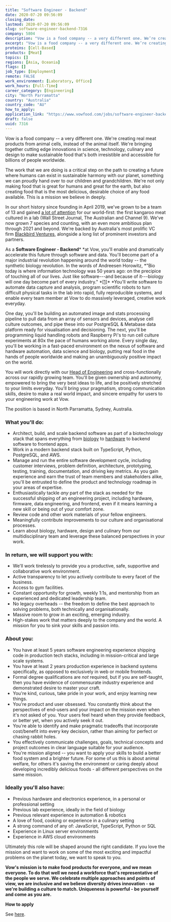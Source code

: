 ```yaml
---
title: "Software Engineer - Backend"
date: 2020-07-20 09:56:09
closing_date: 
lastmod: 2020-07-20 09:56:09
slug: software-engineer-backend-7316
company: 5804
description: "Vow is a food company -- a very different one. We’re creating real meat products from animal cells, instead of the animal itself. We’re bringing together cutting edge innovations in science, technology, culinary and design to make sustainable food that’s both irresistible and accessible for billions of people worldwide."
excerpt: "Vow is a food company -- a very different one. We’re creating real meat products from animal cells, instead of the animal itself. We’re bringing together cutting edge innovations in science, technology, culinary and design to make sustainable food that’s both irresistible and accessible for billions of people worldwide."
proteins: [Cell-Based]
products: [Meat]
topics: []
regions: [Asia, Oceania]
flags: []
job_type: [Employment]
remote: FALSE
work_environment: [Laboratory, Office]
work_hours: [Full-Time]
career_category: [Engineering]
city: "North Parramatta"
country: "Australia"
country_code: "AU"
how_to_apply: 
application_link: "https://www.vowfood.com/jobs/software-engineer-backend"
draft: false
uuid: 7316
---
```

Vow is a food company \-- a very different one. We're creating real meat
products from animal cells, instead of the animal itself. We're bringing
together cutting edge innovations in science, technology, culinary and
design to make sustainable food that's both irresistible and accessible
for billions of people worldwide.

The work that we are doing is a critical step on the path to creating a
future where humans can exist in sustainable harmony with our planet,
something we can proudly hand over to our children and grandchildren.
We're not only making food that is great for humans and great for the
earth, but also creating food that is the most delicious, desirable
choice of any food available. This is a mission we believe in deeply.

In our short history since founding in April 2019, we've grown to be a
team of 13 and gained [a lot of
attention](https://www.vowfood.com/press) for our world-first: the first
kangaroo meat cultured in a lab (Wall Street Journal, The Australian and
Channel 9). We've now grown 7 species and counting, with an even more
ambitious plan through 2021 and beyond. We're backed by Australia's most
prolific VC firm [Blackbird Ventures](https://blackbird.vc/portfolio/),
alongside a long list of prominent investors and partners.

As a **Software Engineer - Backend*** *at Vow, you\'ll enable and
dramatically accelerate this future through software and data. You'll
become part of a major industrial revolution happening around the world
today \-- the synthetic biology revolution. In the words of Andreesen
Horowitz, *"Bio today is where information technology was 50 years ago:
on the precipice of touching all of our lives. Just like software---and
because of it---biology will one day become part of every
industry." *[\[1\]](https://a16z.com/2019/10/28/biology-eating-world-a16z-manifesto/#:~:text=Bio%20today%20is%20where%20information,become%20part%20of%20every%20industry.&text=We%20are%20living%20in%20the,biology%20is%20eating%20the%20world.)* *You'll
write software to automate data capture and analysis, program scientific
robots to turn difficult physical tasks in the lab into rapid, fully
reproducible systems, and enable every team member at Vow to do
massively leveraged, creative work everyday.

One day, you'll be building an automated image and stats processing
pipeline to pull data from an array of sensors and devices, analyse cell
culture outcomes, and pipe these into our PostgreSQL & Metabase data
platform ready for visualisation and decisioning. The next, you'll be
programming liquid handling robots and Raspberry Pi's to run cell
culture experiments at 80x the pace of humans working alone. Every
single day, you\'ll be working in a fast-paced environment on the nexus
of software and hardware automation, data science and biology, putting
real food in the hands of people worldwide and making an unambiguously
positive impact on the world. 

You will work directly with our [Head of
Engineering](https://medium.com/vow-food/from-fintech-to-food-sustainability-why-i-joined-vow-29857c875556) and
cross-functionally across our rapidly growing team. You'll be given
ownership and autonomy, empowered to bring the very best ideas to life,
and be positively stretched to your limits everyday. You'll bring your
pragmatism, strong communication skills, desire to make a real world
impact, and sincere empathy for users to your engineering work at Vow.

The position is based in North Parramatta, Sydney, Australia.

### What you\'ll do:

-   Architect, build, and scale backend software as part of a
    biotechnology stack that spans everything
    from [biology](https://ebrc.org/what-is-synbio/) to [hardware](https://opentrons.com/) to
    backend software to frontend apps.
-   Work in a modern backend stack built on TypeScript, Python,
    PostgreSQL, and AWS.
-   Manage and run the entire software development cycle, including
    customer interviews, problem definition, architecture, prototyping,
    testing, training, documentation, and driving key metrics. As you
    gain experience and earn the trust of team members and stakeholders
    alike, you'll be entrusted to define the product and technology
    roadmap in your areas of expertise.
-   Enthusiastically tackle *any* part of the stack as needed for the
    successful shipping of an engineering project, including hardware,
    firmware, data engineering, and frontend, even if it means learning
    a new skill or being out of your comfort zone.
-   Review code and other work materials of your fellow engineers.
-   Meaningfully contribute improvements to our culture and
    organisational processes.
-   Learn about biology, hardware, design and culinary from our
    multidisciplinary team and leverage these balanced perspectives in
    your work.

### **In return, we will support you with:**

-   We'll work tirelessly to provide you a productive, safe, supportive
    and collaborative work environment.
-   Active transparency to let you actively contribute to every facet of
    the business.
-   Access to gym facilities.
-   Constant opportunity for growth, weekly 1:1s, and mentorship from an
    experienced and dedicated leadership team.
-   No legacy overheads \-- the freedom to define the best approach to
    solving problems, both technically and organisationally.
-   Massive room to grow in an exciting, emerging industry.
-   High-stakes work that matters deeply to the company and the world. A
    mission for you to sink your skills and passion into.

### **About you:**

-   You have at least 5 years software engineering experience shipping
    code in production tech stacks, including in mission-critical and
    large scale systems.
-   You have at least 2 years production experience in backend systems
    specifically, as opposed to exclusively in web or mobile frontends.
-   Formal degree qualifications are *not* required, but if you are
    self-taught, then you have evidence of commensurate industry
    experience and demonstrated desire to master your craft.
-   You're kind, curious, take pride in your work, and enjoy learning
    new things.
-   You're product and user obsessed. You constantly think about the
    perspectives of end-users and your impact on the mission even when
    it's not asked of you. Your users feel heard when they provide
    feedback, or better yet, when you actively seek it out.
-   You're able to identify and make pragmatic tradeoffs that
    incorporate cost/benefit into every key decision, rather than aiming
    for perfect or chasing rabbit holes.
-   You effectively communicate challenges, goals, technical concepts
    and project outcomes in clear language suitable for your audience.
-   You\'re mission aligned \-- you want to apply your skills to build a
    better food system and a brighter future. For some of us this is
    about animal welfare, for others it's saving the environment or
    caring deeply about developing incredibly delicious foods - all
    different perspectives on the same mission.

### **Ideally you\'ll also have:**

-   Previous hardware and electronics experience, in a personal or
    professional setting
-   Previous lab experience, ideally in the field of biology
-   Previous relevant experience in automation & robotics
-   A love of food, cooking or experience in a culinary setting
-   A strong command of any of: JavaScript, TypeScript, Python or SQL
-   Experience in Linux server environments
-   Experience in AWS cloud environments

Ultimately this role will be shaped around the right candidate. If you
love the mission and want to work on some of the most exciting and
impactful problems on the planet today, we want to speak to you.

**Vow's mission is to make food products for everyone, and we mean
everyone. To do that well we need a workforce that's representative of
the people we serve. We celebrate multiple approaches and points of
view, we are inclusive and we believe diversity drives innovation - so
we're building a culture to match. Uniqueness is powerful - be yourself
and come as you are.**


**How to apply**


See [here](https://www.vowfood.com/jobs/software-engineer-backend).
